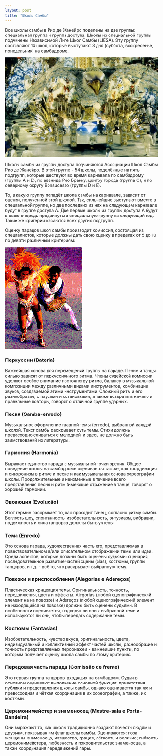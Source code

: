 ```yaml
---
layout: post
title: "Школы Самбы"
---
```


Все школы самбы в Рио де Жанейро поделены на две группы: специальная группа и группа доступа. Школы из специальной группы подчинены Независимой Лиге Школ Самбы (LIESA). Эту группу составляют 14 школ, которые выступают 3 дня (суббота, воскресенье, понедельник) на самбадроме.

![23.jpg](/img/carnaval/big/23.jpg)

Школы самбы из группы доступа подчиняются Ассоциации Школ Самбы Рио де Жанейро. В этой группе - 54 школы, поделённые на пять подгрупп, которые шествуют во время карнавала по самбадрому (группы A и B), по авениде Рио Бранку, центру города (группа C), и по северному округу Bonsucesso (группы D и E).

То, в какую группу попадёт школа самбы на карнавале, зависит от оценки, полученной этой школой. Так, сильнейшие выступают вместе в специальной группе, но две последних из них на следующем карнавале будут в группе доступа A. Две первые школы из группы доступа A будут в свою очередь продвинуты в специальную группу на следующий год. Такие же критерии касаются всех других подгрупп.

Оценку парадов школ самбы производит комиссия, состоящая из специалистов, которые должны дать свою оценку в пределах от 5 до 10 по девяти различным критериям:

![10.jpg](/img/carnaval/big/10.jpg)

### Перкуссии (Bateria)

Важнейшая основа для перемещений группы на параде. Пение и танцы сильно зависят от перкуссионного ритма. Члены судейской комиссии уделяют особое внимание постоянству ритма, балансу в музыкальной композиции между различными видами инструментов, комбинации звуков, создаваемой этими инструментами. Сложный ритм и его разнообразие, с паузами и остановками, а также возвраты в начало и правильные повторы, говорят о отличной группе ударных.

### Песня (Samba-enredo)

Музыкальное оформление главной темы (enredo), выбранной каждой школой. Текст самбы раскрывает суть темы. Стихи должны превосходно сливаться с мелодией, и здесь не должно быть заимствований из литературы.

### Гармония (Harmonia)

Выражает единство парада с музыкальной точки зрения. Общее поведение школы на самбадроме оценивается так же, как координация и синхронизм в ритме и песне и как музыкальная основа хореографии школы. Продолжительные и неизменные в течение всего представления песня и ритм (имеющие отражение в танце) говорят о хорошей гармонии.

### Эволюция (Evolução)

Этот термин раскрывает то, как проходит танец, согласно ритму самбы. Беглость шоу, спонтанность, изобретательность, энтузиазм, вибрации, подвижность и сила танцоров должны быть учтены.

### Тема (Enredo)

Это основа парада, художественная часть его, представляемая в повествовательном и/или описательном отображении темы или идеи. Среди аспектов, которые должны быть оценены судьями: сценарий, последовательное развитие частей сцены (alas), костюмы, группы танцоров, и т.д. - всё то, что раскрывает выбранную тему.

### Повозки и приспособления (Alegorias e Adereços)

Пластическая крнцепция темы. Оригинальность, точность, передвижения, цвета и эффекты. Alegorias (любой сценографический элемент на на повозке) и Adereços (любой сценографический элемент не находящийся на повозке) должны быть оценены судьями. В особенности оценивается, подходят ли они к выбранной теме и используются ли они, чтобы передать содержание темы.

### Костюмы (Fantasias)

Изобретательность, чувство вкуса, оригинальность, цвета, индивидуальный и коллективный эффект частей школы, разнообразие и точность представляемых персонажей - важнейшие пункты, по которым получает оценку школа самбы по этому критерию.

### Передовая часть парада (Comissão de frente)

Это первая группа танцоров, входящих на самбадром. Судьи в основном оценивают выполнение основной функции: приветствия публики и представления школы самбы, однако оценивается так же и превосходная и чёткая координация в их хореографии, а также, их костюмы.

### Церемонимейстер и знаменосец (Mestre-sala e Porta-Bandeira)

Они выражают то, как школы традиционно воздают почести людям и друзьям, показывая им флаг школы самбы. Оцениваются: поза женщины-знаменосца, изящество, грация, лёгкость и величие; гибкость церемонимейстера, любезность и покровительство знаменосца, а также координация передвижений пары.
